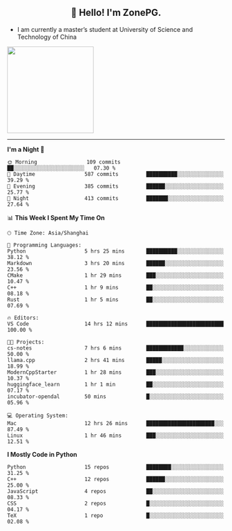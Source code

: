 <h2 align="center">👋 Hello! I'm ZonePG.</h2>

- I am currently a master’s student at University of Science and Technology of China

<img height=200 align="center" src="https://github-readme-stats.vercel.app/api?username=zonepg" />

-------

<!--START_SECTION:waka-->
**I'm a Night 🦉** 

```text
🌞 Morning                109 commits         ██░░░░░░░░░░░░░░░░░░░░░░░   07.30 % 
🌆 Daytime                587 commits         ██████████░░░░░░░░░░░░░░░   39.29 % 
🌃 Evening                385 commits         ██████░░░░░░░░░░░░░░░░░░░   25.77 % 
🌙 Night                  413 commits         ███████░░░░░░░░░░░░░░░░░░   27.64 % 
```


📊 **This Week I Spent My Time On** 

```text
🕑︎ Time Zone: Asia/Shanghai

💬 Programming Languages: 
Python                   5 hrs 25 mins       ██████████░░░░░░░░░░░░░░░   38.12 % 
Markdown                 3 hrs 20 mins       ██████░░░░░░░░░░░░░░░░░░░   23.56 % 
CMake                    1 hr 29 mins        ███░░░░░░░░░░░░░░░░░░░░░░   10.47 % 
C++                      1 hr 9 mins         ██░░░░░░░░░░░░░░░░░░░░░░░   08.18 % 
Rust                     1 hr 5 mins         ██░░░░░░░░░░░░░░░░░░░░░░░   07.69 % 

🔥 Editors: 
VS Code                  14 hrs 12 mins      █████████████████████████   100.00 % 

🐱‍💻 Projects: 
cs-notes                 7 hrs 6 mins        ████████████░░░░░░░░░░░░░   50.00 % 
llama.cpp                2 hrs 41 mins       █████░░░░░░░░░░░░░░░░░░░░   18.99 % 
ModernCppStarter         1 hr 28 mins        ███░░░░░░░░░░░░░░░░░░░░░░   10.37 % 
huggingface_learn        1 hr 1 min          ██░░░░░░░░░░░░░░░░░░░░░░░   07.17 % 
incubator-opendal        50 mins             █░░░░░░░░░░░░░░░░░░░░░░░░   05.96 % 

💻 Operating System: 
Mac                      12 hrs 26 mins      ██████████████████████░░░   87.49 % 
Linux                    1 hr 46 mins        ███░░░░░░░░░░░░░░░░░░░░░░   12.51 % 
```

**I Mostly Code in Python** 

```text
Python                   15 repos            ████████░░░░░░░░░░░░░░░░░   31.25 % 
C++                      12 repos            ██████░░░░░░░░░░░░░░░░░░░   25.00 % 
JavaScript               4 repos             ██░░░░░░░░░░░░░░░░░░░░░░░   08.33 % 
CSS                      2 repos             █░░░░░░░░░░░░░░░░░░░░░░░░   04.17 % 
TeX                      1 repo              █░░░░░░░░░░░░░░░░░░░░░░░░   02.08 % 
```




<!--END_SECTION:waka-->

